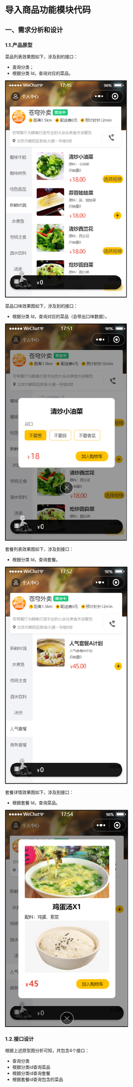 # 导入商品功能模块代码

## 一、需求分析和设计

### 1.1.产品原型

菜品列表效果图如下，涉及到的接口：

- 查询分类；
- 根据分类 Id，查询对应的菜品。

![菜品列表效果图](../NodeAssets/菜品列表效果图.png)

菜品口味效果图如下，涉及到的接口：

- 根据分类 Id，查询对应的菜品（会带出口味数据）。

![菜品口味效果图](../NodeAssets/菜品口味效果图.png)

套餐列表效果图如下，涉及到接口：

- 根据分类 Id，查询套餐。

![套餐列表效果图](../NodeAssets/套餐列表效果图.png)

套餐详情效果图如下，涉及到接口：

- 根据套餐 Id，查询菜品。

![套餐详情效果图](../NodeAssets/套餐详情效果图.png)

### 1.2.接口设计

根据上述原型图分析可知，共包含4个接口：

- 查询分类
- 根据分类id查询菜品
- 根据分类id查询套餐
- 根据套餐id查询包含的菜品

